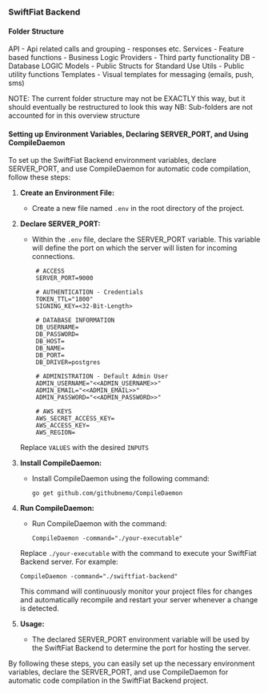 ### SwiftFiat Backend

#### Folder Structure

API - Api related calls and grouping - responses etc.
Services - Feature based functions - Business Logic
Providers - Third party functionality
DB - Database LOGIC
Models - Public Structs for Standard Use
Utils - Public utility functions
Templates - Visual templates for messaging (emails, push, sms)

NOTE: The current folder structure may not be EXACTLY this way, but it should eventually be restructured to look this way
NB: Sub-folders are not accounted for in this overview structure


#### Setting up Environment Variables, Declaring SERVER_PORT, and Using CompileDaemon

To set up the SwiftFiat Backend environment variables, declare SERVER_PORT, and use CompileDaemon for automatic code compilation, follow these steps:

1. **Create an Environment File:**
   - Create a new file named `.env` in the root directory of the project.

2. **Declare SERVER_PORT:**
   - Within the `.env` file, declare the SERVER_PORT variable. This variable will define the port on which the server will listen for incoming connections.

     ```
      # ACCESS
      SERVER_PORT=9000

      # AUTHENTICATION - Credentials
      TOKEN_TTL="1800"
      SIGNING_KEY=<32-Bit-Length>

      # DATABASE INFORMATION
      DB_USERNAME=
      DB_PASSWORD=
      DB_HOST=
      DB_NAME=
      DB_PORT=
      DB_DRIVER=postgres

      # ADMINISTRATION - Default Admin User
      ADMIN_USERNAME="<<ADMIN_USERNAME>>"
      ADMIN_EMAIL="<<ADMIN_EMAIL>>"
      ADMIN_PASSWORD="<<ADMIN_PASSWORD>>"

      # AWS KEYS
      AWS_SECRET_ACCESS_KEY=
      AWS_ACCESS_KEY=
      AWS_REGION=
     ```

   Replace `VALUES` with the desired  `INPUTS`

3. **Install CompileDaemon:**
   - Install CompileDaemon using the following command:

     ```
     go get github.com/githubnemo/CompileDaemon
     ```

4. **Run CompileDaemon:**
   - Run CompileDaemon with the command:

     ```
     CompileDaemon -command="./your-executable"
     ```

   Replace `./your-executable` with the command to execute your SwiftFiat Backend server. For example:

     ```
     CompileDaemon -command="./swiftfiat-backend"
     ```

   This command will continuously monitor your project files for changes and automatically recompile and restart your server whenever a change is detected.

5. **Usage:**
   - The declared SERVER_PORT environment variable will be used by the SwiftFiat Backend to determine the port for hosting the server.

By following these steps, you can easily set up the necessary environment variables, declare the SERVER_PORT, and use CompileDaemon for automatic code compilation in the SwiftFiat Backend project.
